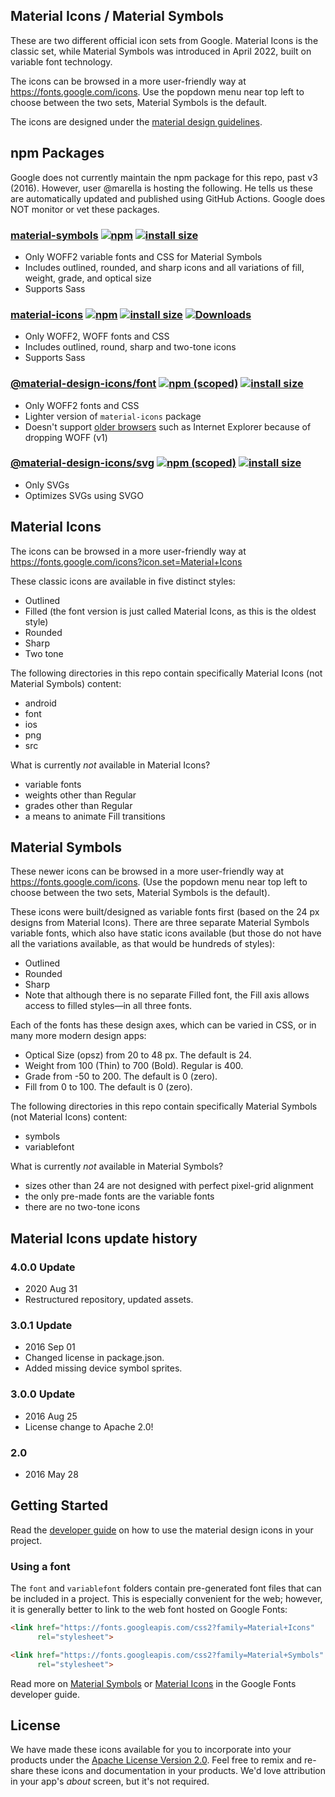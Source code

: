 ## Material Icons / Material Symbols

These are two different official icon sets from Google. Material Icons is the classic set, while Material Symbols was introduced in April 2022, built on variable font technology.

The icons can be browsed in a more user-friendly way at https://fonts.google.com/icons. Use the popdown menu near top left to choose between the two sets, Material Symbols is the default.

The icons are designed under the [material design guidelines](https://material.io/guidelines/).

## npm Packages

Google does not currently maintain the npm package for this repo, past v3 (2016). However, user @marella is hosting the following. He tells us these are automatically updated and published using GitHub Actions. Google does NOT monitor or vet these packages.

### [material-symbols](https://github.com/marella/material-symbols/tree/main/material-symbols#readme) [![npm](https://img.shields.io/npm/v/material-symbols)](https://www.npmjs.com/package/material-symbols) [![install size](https://packagephobia.com/badge?p=material-symbols)](https://packagephobia.com/result?p=material-symbols)

- Only WOFF2 variable fonts and CSS for Material Symbols
- Includes outlined, rounded, and sharp icons and all variations of fill, weight, grade, and optical size
- Supports Sass

### [material-icons](https://github.com/marella/material-icons#readme) [![npm](https://img.shields.io/npm/v/material-icons)](https://www.npmjs.com/package/material-icons) [![install size](https://packagephobia.com/badge?p=material-icons)](https://packagephobia.com/result?p=material-icons) [![Downloads](https://img.shields.io/npm/dm/material-icons)](https://www.npmjs.com/package/material-icons)

- Only WOFF2, WOFF fonts and CSS
- Includes outlined, round, sharp and two-tone icons
- Supports Sass

### [@material-design-icons/font](https://github.com/marella/material-design-icons/tree/main/font#readme) [![npm (scoped)](https://img.shields.io/npm/v/@material-design-icons/font)](https://www.npmjs.com/package/@material-design-icons/font) [![install size](https://packagephobia.com/badge?p=@material-design-icons/font)](https://packagephobia.com/result?p=@material-design-icons/font)

- Only WOFF2 fonts and CSS
- Lighter version of `material-icons` package
- Doesn't support [older browsers](https://caniuse.com/woff2) such as Internet Explorer because of dropping WOFF (v1)

### [@material-design-icons/svg](https://github.com/marella/material-design-icons/tree/main/svg#readme) [![npm (scoped)](https://img.shields.io/npm/v/@material-design-icons/svg)](https://www.npmjs.com/package/@material-design-icons/svg) [![install size](https://packagephobia.com/badge?p=@material-design-icons/svg)](https://packagephobia.com/result?p=@material-design-icons/svg)

- Only SVGs
- Optimizes SVGs using SVGO

## Material Icons

The icons can be browsed in a more user-friendly way at https://fonts.google.com/icons?icon.set=Material+Icons

These classic icons are available in five distinct styles:
- Outlined
- Filled (the font version is just called Material Icons, as this is the oldest style)
- Rounded
- Sharp
- Two tone

The following directories in this repo contain specifically Material Icons (not Material Symbols) content:
- android
- font
- ios
- png
- src

What is currently _not_ available in Material Icons?
- variable fonts
- weights other than Regular
- grades other than Regular
- a means to animate Fill transitions

## Material Symbols

These newer icons can be browsed in a more user-friendly way at https://fonts.google.com/icons. (Use the popdown menu near top left to choose between the two sets, Material Symbols is the default).

These icons were built/designed as variable fonts first (based on the 24 px designs from Material Icons). There are three separate Material Symbols variable fonts, which also have static icons available (but those do not have all the variations available, as that would be hundreds of styles):
- Outlined
- Rounded
- Sharp
- Note that although there is no separate Filled font, the Fill axis allows access to filled styles—in all three fonts.

Each of the fonts has these design axes, which can be varied in CSS, or in many more modern design apps:
- Optical Size (opsz) from 20 to 48 px. The default is 24.
- Weight from 100 (Thin) to 700 (Bold). Regular is 400.
- Grade from -50 to 200. The default is 0 (zero).
- Fill from 0 to 100. The default is 0 (zero).

The following directories in this repo contain specifically Material Symbols (not Material Icons) content:
- symbols
- variablefont

What is currently _not_ available in Material Symbols?
- sizes other than 24 are not designed with perfect pixel-grid alignment
- the only pre-made fonts are the variable fonts
- there are no two-tone icons

## Material Icons update history

### 4.0.0 Update
* 2020 Aug 31
* Restructured repository, updated assets.

### 3.0.1 Update
* 2016 Sep 01
* Changed license in package.json.
* Added missing device symbol sprites.

### 3.0.0 Update
* 2016 Aug 25
* License change to Apache 2.0!

### 2.0
* 2016 May 28

## Getting Started

Read the [developer guide](https://developers.google.com/fonts/docs/material_icons) on how to use the material design icons in your project.

### Using a font

The `font` and `variablefont` folders contain pre-generated font files that can be included in a project. This is especially convenient for the web; however, it is generally better to link to the web font hosted on Google Fonts:

```html
<link href="https://fonts.googleapis.com/css2?family=Material+Icons"
      rel="stylesheet">
```

```html
<link href="https://fonts.googleapis.com/css2?family=Material+Symbols"
      rel="stylesheet">
```
Read more on [Material Symbols](https://developers.google.com/fonts/docs/material_symbols/) or [Material Icons](https://developers.google.com/fonts/docs/material_icons/) in the Google Fonts developer guide.


## License

We have made these icons available for you to incorporate into your products under the [Apache License Version 2.0](https://www.apache.org/licenses/LICENSE-2.0.txt). Feel free to remix and re-share these icons and documentation in your products.
We'd love attribution in your app's *about* screen, but it's not required.
